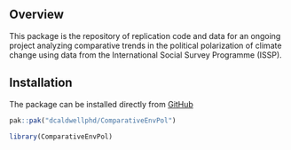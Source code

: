 
<!-- README.md is generated from README.Rmd. Please edit that file -->

## Overview

This package is the repository of replication code and data for an
ongoing project analyzing comparative trends in the political
polarization of climate change using data from the International Social
Survey Programme (ISSP).

## Installation

The package can be installed directly from
[GitHub](https://github.com/dcaldwellphd/ComparativeEnvPol)

``` r
pak::pak("dcaldwellphd/ComparativeEnvPol")

library(ComparativeEnvPol)
```
